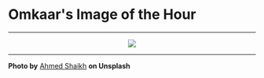 # Omkaar's Image of the Hour

---

<div align="center">

<a href="https://unsplash.com/photos/a-luxury-beach-resort-with-pools-and-loungers-HzXQldeOSfo">
  <img src="https://images.unsplash.com/photo-1753724933350-c2e0e2990445?crop=entropy&cs=tinysrgb&fit=max&fm=jpg&ixid=M3w3NjA2Nzh8MHwxfHJhbmRvbXx8fHx8fHx8fDE3NTQ4MzQ0MDB8&ixlib=rb-4.1.0&q=80&w=1080" style="max-width:100%; height:auto;">
</a>



</div>

---

**Photo by** [Ahmed Shaikh](https://unsplash.com/@ahmedshaikh) **on Unsplash**
